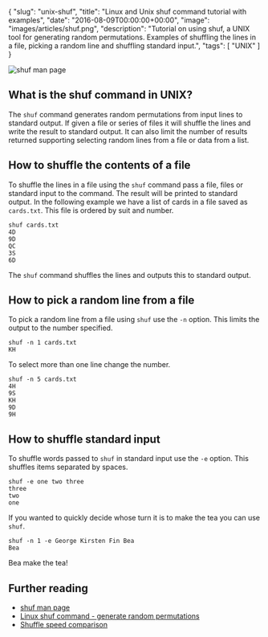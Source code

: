 {
  "slug": "unix-shuf",
  "title": "Linux and Unix shuf command tutorial with examples",
  "date": "2016-08-09T00:00:00+00:00",
  "image": "images/articles/shuf.png",
  "description": "Tutorial on using shuf, a UNIX tool for generating random permutations. Examples of shuffling the lines in a file, picking a random line and shuffling standard input.",
  "tags": [
    "UNIX"
  ]
}

![shuf man page][1]

## What is the shuf command in UNIX?

The `shuf` command generates random permutations from input lines to standard output. If given a file or series of files it will shuffle the lines and write the result to standard output. It can also limit the number of results returned supporting selecting random lines from a file or data from a list. 


## How to shuffle the contents of a file

To shuffle the lines in a file using the `shuf` command pass a file, files or standard input to the command. The result will be printed to standard output. In the following example we have a list of cards in a file saved as `cards.txt`. This file is ordered by suit and number.

    shuf cards.txt
    4D
    9D
    QC
    3S
    6D

The `shuf` command shuffles the lines and outputs this to standard output. 

## How to pick a random line from a file

To pick a random line from a file using `shuf` use the `-n` option. This limits the output to the number specified.

    shuf -n 1 cards.txt
    KH

To select more than one line change the number.

    shuf -n 5 cards.txt
    4H
    9S
    KH
    9D
    9H

## How to shuffle standard input

To shuffle words passed to `shuf` in standard input use the `-e` option. This shuffles items separated by spaces.

    shuf -e one two three
    three 
    two 
    one

If you wanted to quickly decide whose turn it is to make the tea you can use `shuf`.

    shuf -n 1 -e George Kirsten Fin Bea
    Bea

Bea make the tea!

## Further reading

* [shuf man page][2]
* [Linux shuf command - generate random permutations][3]
* [Shuffle speed comparison][4]


[1]: https://shapeshed.com/images/articles/shuf.png "Linux and Unix shuf command"
[2]: http://linux.die.net/man/1/shuf
[3]: http://www.unixcl.com/2009/10/linux-shuf-command-generate-random.html
[4]: https://stackoverflow.com/questions/2153882/how-can-i-shuffle-the-lines-of-a-text-file-on-the-unix-command-line-or-in-a-shel#answer-30133294
